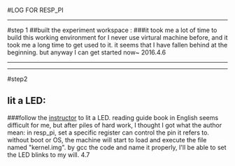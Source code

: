#LOG FOR RESP_PI

************************************************************************************
#step 1
##built the experiment workspace :
###it took me a lot of time to build this working environment for I never use virtural machine before, and it took me a long time to get used to it. it seems that I have fallen behind at the beginning. but anyway I can get started now~
2016.4.6
*******************************
*******************************
#step2
## lit a LED:
###follow the [instructor]([http://www.valvers.com/open-software/raspberry-pi/step01-bare-metal-programming-in-cpt1/](http://www.valvers.com/open-software/raspberry-pi/step01-bare-metal-programming-in-cpt1/))  to lit a LED. reading guide book in English seems difficult for me, but after piles of hard work, I thought I got what the author mean: in resp_pi, set a specific register can control the pin it refers to.  without boot or OS, the machine will start to load and execute the file named "kernel.img". by gcc the code and name it properly, I'll be able to set the LED blinks to my will.
4.7